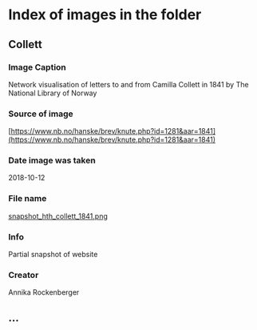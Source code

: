 # Index of images in the folder

## Collett

### Image Caption

Network visualisation of letters to and from Camilla Collett in 1841 by The National Library of Norway

### Source of image

[https://www.nb.no/hanske/brev/knute.php?id=1281&aar=1841](https://www.nb.no/hanske/brev/knute.php?id=1281&aar=1841)

### Date image was taken

2018-10-12

### File name

[snapshot_hth_collett_1841.png](https://github.com/arockenberger/NorKorr/edit/master/poster/images/snapshot_hth_collett_1841.png)

### Info

Partial snapshot of website

### Creator

Annika Rockenberger

## …

